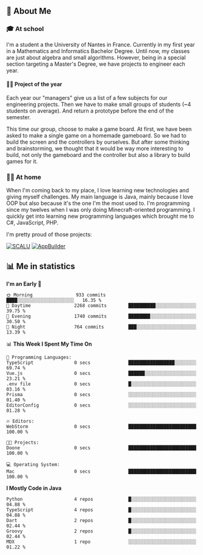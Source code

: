 ## 👀 About Me

### 🎓 At school

I'm a student a the University of Nantes in France. Currently in my first year in a Mathematics and Informatics Bachelor Degree. Until now, my classes are just about algebra and small algorithms. However, being in a special section targeting a Master's Degree, we have projects to engineer each year. 

#### 🔧🔬 Project of the year

Each year our "managers" give us a list of a few subjects for our engineering projects. Then we have to make small groups of students (~4 students on average). And return a prototype before the end of the semester.

This time our group, choose to make a game board. At first, we have been asked to make a single game on a homemade gameboard. So we had to build the screen and the controllers by ourselves. 
But after some thinking and brainstorming, we thought that it would be way more interesting to build, not only the gameboard and the controller but also a library to build games for it.

### 👨‍💻 At home

When I'm coming back to my place, I love learning new technologies and giving myself challenges. My main language is Java, mainly because I love OOP but also because it's the one I'm the most used to. I'm programming since my twelves when I was only doing Minecraft-oriented programming.  I quickly get into learning new programming languages which brought me to C#, JavaScript, PHP. 

I'm pretty proud of those projects:

[![SCALU](https://github-readme-stats.vercel.app/api/pin?username=renardfute&repo=SCALU)](https://github.com/renardfute/scalu)
[![AppBuilder](https://github-readme-stats.vercel.app/api/pin?username=pulsedev2&repo=AppBuilder)](https://github.com/pulsedev2/AppBuilder)

## 📊 Me in statistics
<!--START_SECTION:waka-->
**I'm an Early 🐤** 

```text
🌞 Morning                933 commits         ████░░░░░░░░░░░░░░░░░░░░░   16.35 % 
🌆 Daytime                2268 commits        ██████████░░░░░░░░░░░░░░░   39.75 % 
🌃 Evening                1740 commits        ████████░░░░░░░░░░░░░░░░░   30.50 % 
🌙 Night                  764 commits         ███░░░░░░░░░░░░░░░░░░░░░░   13.39 % 
```


📊 **This Week I Spent My Time On** 

```text
💬 Programming Languages: 
TypeScript               0 secs              █████████████████░░░░░░░░   69.74 % 
Vue.js                   0 secs              ██████░░░░░░░░░░░░░░░░░░░   23.21 % 
.env file                0 secs              █░░░░░░░░░░░░░░░░░░░░░░░░   03.16 % 
Prisma                   0 secs              ░░░░░░░░░░░░░░░░░░░░░░░░░   01.40 % 
EditorConfig             0 secs              ░░░░░░░░░░░░░░░░░░░░░░░░░   01.28 % 

🔥 Editors: 
WebStorm                 0 secs              █████████████████████████   100.00 % 

🐱‍💻 Projects: 
Doone                    0 secs              █████████████████████████   100.00 % 

💻 Operating System: 
Mac                      0 secs              █████████████████████████   100.00 % 
```

**I Mostly Code in Java** 

```text
Python                   4 repos             █░░░░░░░░░░░░░░░░░░░░░░░░   04.88 % 
TypeScript               4 repos             █░░░░░░░░░░░░░░░░░░░░░░░░   04.88 % 
Dart                     2 repos             █░░░░░░░░░░░░░░░░░░░░░░░░   02.44 % 
Groovy                   2 repos             █░░░░░░░░░░░░░░░░░░░░░░░░   02.44 % 
MDX                      1 repo              ░░░░░░░░░░░░░░░░░░░░░░░░░   01.22 % 
```




<!--END_SECTION:waka-->
